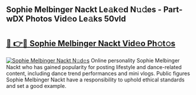 ## Sophie Melbinger Nackt Le𝚊k𝚎d N𝚞𝚍es - Part-wDX Photos Vid𝚎o Le𝚊ks 50vld

# <h2><a href="http://fb5xk70.evod.top/?m=Sophie+Melbinger+Nackt">🔗 👉🔴 Sophie Melbinger Nackt Vid𝚎o Ph𝚘t𝚘s</a></h2>

[![Sophie Melbinger Nackt N𝚞d𝚎s](https://i.imgur.com/8V9OHl7.gif)](http://fb5xk70.evod.top/?m=Sophie+Melbinger+Nackt)
Online personality Sophie Melbinger Nackt who has gained popularity for posting lifestyle and dance-related content, including dance trend performances and mini vlogs. Public figures Sophie Melbinger Nackt have a responsibility to uphold ethical standards and set a good example. 
